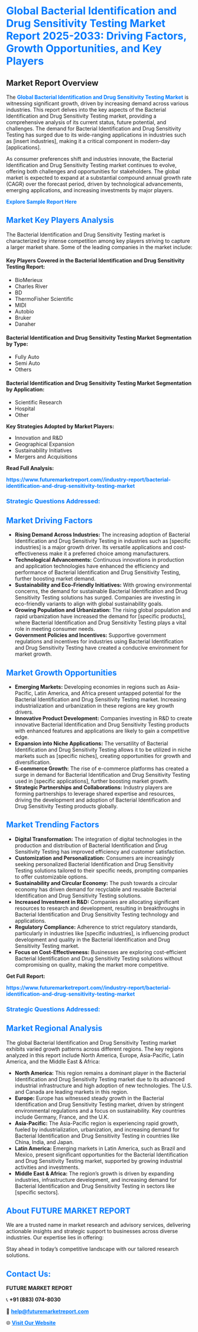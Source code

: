 <h1 style="color: #007BFF;">Global Bacterial Identification and Drug Sensitivity Testing Market Report 2025-2033: Driving Factors, Growth Opportunities, and Key Players</h1>

<section id="overview">
<h2>Market Report Overview</h2>
<p>The <a href="https://www.futuremarketreport.com//industry-report/bacterial-identification-and-drug-sensitivity-testing-market" style="color: #007BFF; text-decoration: none;"><strong>Global Bacterial Identification and Drug Sensitivity Testing Market</strong></a> is witnessing significant growth, driven by increasing demand across various industries. This report delves into the key aspects of the Bacterial Identification and Drug Sensitivity Testing market, providing a comprehensive analysis of its current status, future potential, and challenges. The demand for Bacterial Identification and Drug Sensitivity Testing has surged due to its wide-ranging applications in industries such as [insert industries], making it a critical component in modern-day [applications].</p>
<p>As consumer preferences shift and industries innovate, the Bacterial Identification and Drug Sensitivity Testing market continues to evolve, offering both challenges and opportunities for stakeholders. The global market is expected to expand at a substantial compound annual growth rate (CAGR) over the forecast period, driven by technological advancements, emerging applications, and increasing investments by major players.</p>
</section>

<section id="overview">
<p><a href="https://www.futuremarketreport.com//request-sample/reportId=79622" style="color: #007BFF; text-decoration: none;"><strong>Explore Sample Report Here</strong></a></p>
</section>

<section id="key-players">
<h2 style="color: #007BFF;">Market Key Players Analysis</h2>
<p>The Bacterial Identification and Drug Sensitivity Testing market is characterized by intense competition among key players striving to capture a larger market share. Some of the leading companies in the market include:</p>
<h4>Key Players Covered in the Bacterial Identification and Drug Sensitivity Testing Report:</h4>
<ul><li>BioMerieux</li><li>Charles River</li><li>BD</li><li>ThermoFisher Scientific</li><li>MIDI</li><li>Autobio</li><li>Bruker</li><li>Danaher</li></ul>
<h4>Bacterial Identification and Drug Sensitivity Testing Market Segmentation by Type:</h4>
<ul><li>Fully Auto</li><li>Semi Auto</li><li>Others</li></ul>

<h4>Bacterial Identification and Drug Sensitivity Testing Market Segmentation by Application:</h4>
<ul><li>Scientific Research</li><li>Hospital</li><li>Other</li></ul>
<p><strong>Key Strategies Adopted by Market Players:</strong></p>
<ul>
<li>Innovation and R&D</li>
<li>Geographical Expansion</li>
<li>Sustainability Initiatives</li>
<li>Mergers and Acquisitions</li>
</ul>
</section>

<section>
<p><strong>Read Full Analysis: </strong></p><a href="https://www.futuremarketreport.com//industry-report/bacterial-identification-and-drug-sensitivity-testing-market" style="color: #007BFF; text-decoration: none;"><strong>https://www.futuremarketreport.com//industry-report/bacterial-identification-and-drug-sensitivity-testing-market</strong></a>
<h3 style="color: #007BFF;">Strategic Questions Addressed:</h3>
</section>

<section id="driving-factors">
<h2 style="color: #007BFF;">Market Driving Factors</h2>
<ul>
<li><strong>Rising Demand Across Industries:</strong> The increasing adoption of Bacterial Identification and Drug Sensitivity Testing in industries such as [specific industries] is a major growth driver. Its versatile applications and cost-effectiveness make it a preferred choice among manufacturers.</li>
<li><strong>Technological Advancements:</strong> Continuous innovations in production and application technologies have enhanced the efficiency and performance of Bacterial Identification and Drug Sensitivity Testing, further boosting market demand.</li>
<li><strong>Sustainability and Eco-Friendly Initiatives:</strong> With growing environmental concerns, the demand for sustainable Bacterial Identification and Drug Sensitivity Testing solutions has surged. Companies are investing in eco-friendly variants to align with global sustainability goals.</li>
<li><strong>Growing Population and Urbanization:</strong> The rising global population and rapid urbanization have increased the demand for [specific products], where Bacterial Identification and Drug Sensitivity Testing plays a vital role in meeting consumer needs.</li>
<li><strong>Government Policies and Incentives:</strong> Supportive government regulations and incentives for industries using Bacterial Identification and Drug Sensitivity Testing have created a conducive environment for market growth.</li>
</ul>
</section>

<section id="growth-opportunities">
<h2 style="color: #007BFF;">Market Growth Opportunities</h2>
<ul>
<li><strong>Emerging Markets:</strong> Developing economies in regions such as Asia-Pacific, Latin America, and Africa present untapped potential for the Bacterial Identification and Drug Sensitivity Testing market. Increasing industrialization and urbanization in these regions are key growth drivers.</li>
<li><strong>Innovative Product Development:</strong> Companies investing in R&D to create innovative Bacterial Identification and Drug Sensitivity Testing products with enhanced features and applications are likely to gain a competitive edge.</li>
<li><strong>Expansion into Niche Applications:</strong> The versatility of Bacterial Identification and Drug Sensitivity Testing allows it to be utilized in niche markets such as [specific niches], creating opportunities for growth and diversification.</li>
<li><strong>E-commerce Growth:</strong> The rise of e-commerce platforms has created a surge in demand for Bacterial Identification and Drug Sensitivity Testing used in [specific applications], further boosting market growth.</li>
<li><strong>Strategic Partnerships and Collaborations:</strong> Industry players are forming partnerships to leverage shared expertise and resources, driving the development and adoption of Bacterial Identification and Drug Sensitivity Testing products globally.</li>
</ul>
</section>

<section id="trending-factors">
<h2 style="color: #007BFF;">Market Trending Factors</h2>
<ul>
<li><strong>Digital Transformation:</strong> The integration of digital technologies in the production and distribution of Bacterial Identification and Drug Sensitivity Testing has improved efficiency and customer satisfaction.</li>
<li><strong>Customization and Personalization:</strong> Consumers are increasingly seeking personalized Bacterial Identification and Drug Sensitivity Testing solutions tailored to their specific needs, prompting companies to offer customizable options.</li>
<li><strong>Sustainability and Circular Economy:</strong> The push towards a circular economy has driven demand for recyclable and reusable Bacterial Identification and Drug Sensitivity Testing solutions.</li>
<li><strong>Increased Investment in R&D:</strong> Companies are allocating significant resources to research and development, resulting in breakthroughs in Bacterial Identification and Drug Sensitivity Testing technology and applications.</li>
<li><strong>Regulatory Compliance:</strong> Adherence to strict regulatory standards, particularly in industries like [specific industries], is influencing product development and quality in the Bacterial Identification and Drug Sensitivity Testing market.</li>
<li><strong>Focus on Cost-Effectiveness:</strong> Businesses are exploring cost-efficient Bacterial Identification and Drug Sensitivity Testing solutions without compromising on quality, making the market more competitive.</li>
</ul>
</section>

<section>
<p><strong>Get Full Report: </strong></p><a href="https://www.futuremarketreport.com//industry-report/bacterial-identification-and-drug-sensitivity-testing-market" style="color: #007BFF; text-decoration: none;"><strong>https://www.futuremarketreport.com//industry-report/bacterial-identification-and-drug-sensitivity-testing-market</strong></a>
<h3 style="color: #007BFF;">Strategic Questions Addressed:</h3>
</section>


<section id="regional-analysis">
<h2 style="color: #007BFF;">Market Regional Analysis</h2>
<p>The global Bacterial Identification and Drug Sensitivity Testing market exhibits varied growth patterns across different regions. The key regions analyzed in this report include North America, Europe, Asia-Pacific, Latin America, and the Middle East & Africa:</p>
<ul>
<li><strong>North America:</strong> This region remains a dominant player in the Bacterial Identification and Drug Sensitivity Testing market due to its advanced industrial infrastructure and high adoption of new technologies. The U.S. and Canada are leading markets in this region.</li>
<li><strong>Europe:</strong> Europe has witnessed steady growth in the Bacterial Identification and Drug Sensitivity Testing market, driven by stringent environmental regulations and a focus on sustainability. Key countries include Germany, France, and the U.K.</li>
<li><strong>Asia-Pacific:</strong> The Asia-Pacific region is experiencing rapid growth, fueled by industrialization, urbanization, and increasing demand for Bacterial Identification and Drug Sensitivity Testing in countries like China, India, and Japan.</li>
<li><strong>Latin America:</strong> Emerging markets in Latin America, such as Brazil and Mexico, present significant opportunities for the Bacterial Identification and Drug Sensitivity Testing market, supported by growing industrial activities and investments.</li>
<li><strong>Middle East & Africa:</strong> The region’s growth is driven by expanding industries, infrastructure development, and increasing demand for Bacterial Identification and Drug Sensitivity Testing in sectors like [specific sectors].</li>
</ul>
</section>

<footer>
<h2 style="color: #007BFF;">About FUTURE MARKET REPORT</h2>
<p>We are a trusted name in market research and advisory services, delivering actionable insights and strategic support to businesses across diverse industries. Our expertise lies in offering:</p>

<p>Stay ahead in today’s competitive landscape with our tailored research solutions.</p>

<h2 style="color: #007BFF;">Contact Us:</h2>
<p><strong>FUTURE MARKET REPORT</strong></p>
<p>📞 <strong>+91 (883) 074-8030</strong></p>
<p>📧 <strong><a href="mailto:help@futuremarketreport.com" style="color: #007BFF;">help@futuremarketreport.com</a></strong></p>
<p>🌐 <strong><a href="https://www.futuremarketreport.com/" style="color: #007BFF;">Visit Our Website</a></strong></p>
</footer>